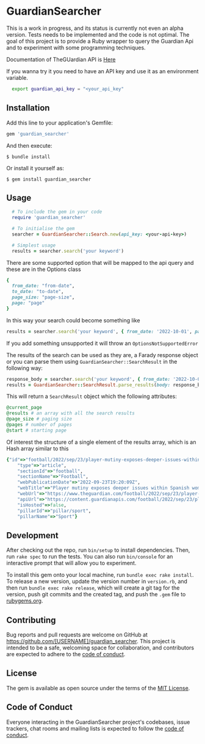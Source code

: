 # GuardianSearcher

This is a work in progress, and its status is currently not even an alpha version. Tests needs to be implemented and the code is not optimal.
The goal of this project is to provide a Ruby wrapper to query the Guardian Api and to experiment with some programming techniques.

Documentation of TheGUardian API is [Here](https://open-platform.theguardian.com/documentation/)

If you wanna try it you need to have an API key and use it as an environment variable.

```bash
  export guardian_api_key = "<your_api_key"
```
## Installation

Add this line to your application's Gemfile:

```ruby
gem 'guardian_searcher'
```

And then execute:

    $ bundle install

Or install it yourself as:

    $ gem install guardian_searcher

## Usage

```ruby
  # To include the gem in your code
  require 'guardian_searcher'

  # To initialise the gem
  searcher = GuardianSearcher::Search.new(api_key: <your-api-key>)

  # Simplest usage
  results = searcher.search('your keyword') 
```

There are some supported option that will be mapped to the api query and these are in the Options
class

```ruby
{
  from_date: "from-date",
  to_date: "to-date",
  page_size: "page-size",
  page: "page"
}
```

In this way your search could become something like

```ruby
results = searcher.search('your keyword', { from_date: '2022-10-01', page_size: 10 })
```

If you add something unsupported it will throw an `OptionsNotSupportedError`

The results of the search can be used as they are, a Farady response object or you can parse them using `GuardianSearcher::SearchResult` in the following way:

```ruby
response_body = searcher.search('your keyword', { from_date: '2022-10-01', page_size: 10 }).body
results = GuardianSearcher::SearchResult.parse_results(body: response_body)
```
This will return a `SearchResult` object which the following attributes:

```ruby
@current_page
@results # an array with all the search results
@page_size # paging size
@pages # number of pages
@start # starting page
```

Of interest the structure of a single element of the results array, which is an Hash array similar to this

```ruby
{"id"=>"football/2022/sep/23/player-mutiny-exposes-deeper-issues-within-spanish-womens-football",
    "type"=>"article",
    "sectionId"=>"football",
    "sectionName"=>"Football",
    "webPublicationDate"=>"2022-09-23T19:20:09Z",
    "webTitle"=>"Player mutiny exposes deeper issues within Spanish women’s football | Sid Lowe",
    "webUrl"=>"https://www.theguardian.com/football/2022/sep/23/player-mutiny-exposes-deeper-issues-within-spanish-womens-football",
    "apiUrl"=>"https://content.guardianapis.com/football/2022/sep/23/player-mutiny-exposes-deeper-issues-within-spanish-womens-football",
    "isHosted"=>false,
    "pillarId"=>"pillar/sport",
    "pillarName"=>"Sport"}
```

## Development

After checking out the repo, run `bin/setup` to install dependencies. Then, run `rake spec` to run the tests. You can also run `bin/console` for an interactive prompt that will allow you to experiment.

To install this gem onto your local machine, run `bundle exec rake install`. To release a new version, update the version number in `version.rb`, and then run `bundle exec rake release`, which will create a git tag for the version, push git commits and the created tag, and push the `.gem` file to [rubygems.org](https://rubygems.org).

## Contributing

Bug reports and pull requests are welcome on GitHub at https://github.com/[USERNAME]/guardian_searcher. This project is intended to be a safe, welcoming space for collaboration, and contributors are expected to adhere to the [code of conduct](https://github.com/[USERNAME]/guardian_searcher/blob/master/CODE_OF_CONDUCT.md).

## License

The gem is available as open source under the terms of the [MIT License](https://opensource.org/licenses/MIT).

## Code of Conduct

Everyone interacting in the GuardianSearcher project's codebases, issue trackers, chat rooms and mailing lists is expected to follow the [code of conduct](https://github.com/[USERNAME]/guardian_searcher/blob/master/CODE_OF_CONDUCT.md).
